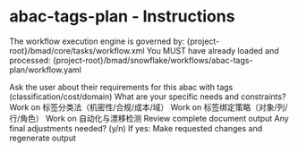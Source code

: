 # abac-tags-plan - Instructions

<critical>The workflow execution engine is governed by: {project-root}/bmad/core/tasks/workflow.xml</critical>
<critical>You MUST have already loaded and processed: {project-root}/bmad/snowflake/workflows/abac-tags-plan/workflow.yaml</critical>

<workflow>

<step n="1" goal="Understand Requirements">
<action>Ask the user about their requirements for this abac with tags (classification/cost/domain)</action>
<ask>What are your specific needs and constraints?</ask>
</step>

<step n="2" goal="标签分类法（机密性/合规/成本/域）">
<action>Work on 标签分类法（机密性/合规/成本/域）</action>
<template-output section="taxonomy"/>
</step>

<step n="3" goal="标签绑定策略（对象/列/行/角色）">
<action>Work on 标签绑定策略（对象/列/行/角色）</action>
<template-output section="bindings"/>
</step>

<step n="4" goal="自动化与漂移检测">
<action>Work on 自动化与漂移检测</action>
<template-output section="automation"/>
</step>

<step n="5" goal="Review and Finalize">
<action>Review complete document output</action>
<ask>Any final adjustments needed? (y/n)</ask>
<check>If yes:</check>
  <action>Make requested changes and regenerate output</action>
</step>

</workflow>
